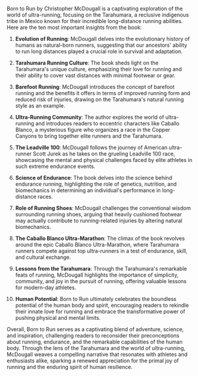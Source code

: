 Born to Run by Christopher McDougall is a captivating exploration of the world of ultra-running, focusing on the Tarahumara, a reclusive indigenous tribe in Mexico known for their incredible long-distance running abilities. Here are the ten most important insights from the book:

1. **Evolution of Running**: McDougall delves into the evolutionary history of humans as natural-born runners, suggesting that our ancestors' ability to run long distances played a crucial role in survival and adaptation.

2. **Tarahumara Running Culture**: The book sheds light on the Tarahumara's unique culture, emphasizing their love for running and their ability to cover vast distances with minimal footwear or gear.

3. **Barefoot Running**: McDougall introduces the concept of barefoot running and the benefits it offers in terms of improved running form and reduced risk of injuries, drawing on the Tarahumara's natural running style as an example.

4. **Ultra-Running Community**: The author explores the world of ultra-running and introduces readers to eccentric characters like Caballo Blanco, a mysterious figure who organizes a race in the Copper Canyons to bring together elite runners and the Tarahumara.

5. **The Leadville 100**: McDougall follows the journey of American ultra-runner Scott Jurek as he takes on the grueling Leadville 100 race, showcasing the mental and physical challenges faced by elite athletes in such extreme endurance events.

6. **Science of Endurance**: The book delves into the science behind endurance running, highlighting the role of genetics, nutrition, and biomechanics in determining an individual's performance in long-distance races.

7. **Role of Running Shoes**: McDougall challenges the conventional wisdom surrounding running shoes, arguing that heavily cushioned footwear may actually contribute to running-related injuries by altering natural biomechanics.

8. **The Caballo Blanco Ultra-Marathon**: The climax of the book revolves around the epic Caballo Blanco Ultra-Marathon, where Tarahumara runners compete against top ultra-runners in a test of endurance, skill, and cultural exchange.

9. **Lessons from the Tarahumara**: Through the Tarahumara's remarkable feats of running, McDougall highlights the importance of simplicity, community, and joy in the pursuit of running, offering valuable lessons for modern-day athletes.

10. **Human Potential**: Born to Run ultimately celebrates the boundless potential of the human body and spirit, encouraging readers to rekindle their innate love for running and embrace the transformative power of pushing physical and mental limits.

Overall, Born to Run serves as a captivating blend of adventure, science, and inspiration, challenging readers to reconsider their preconceptions about running, endurance, and the remarkable capabilities of the human body. Through the lens of the Tarahumara and the world of ultra-running, McDougall weaves a compelling narrative that resonates with athletes and enthusiasts alike, sparking a renewed appreciation for the primal joy of running and the enduring spirit of human resilience.